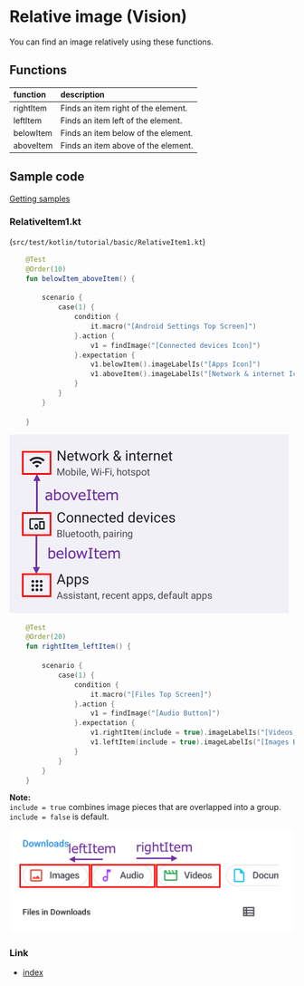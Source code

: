 # Relative image (Vision)

You can find an image relatively using these functions.

## Functions

| function  | description                         |
|:----------|:------------------------------------|
| rightItem | Finds an item right of the element. |
| leftItem  | Finds an item left of the element.  |
| belowItem | Finds an item below of the element. |
| aboveItem | Finds an item above of the element. |

## Sample code

[Getting samples](../../../getting_samples.md)

### RelativeItem1.kt

(`src/test/kotlin/tutorial/basic/RelativeItem1.kt`)

```kotlin
    @Test
    @Order(10)
    fun belowItem_aboveItem() {

        scenario {
            case(1) {
                condition {
                    it.macro("[Android Settings Top Screen]")
                }.action {
                    v1 = findImage("[Connected devices Icon]")
                }.expectation {
                    v1.belowItem().imageLabelIs("[Apps Icon]")
                    v1.aboveItem().imageLabelIs("[Network & internet Icon]")
                }
            }
        }

    }
```

![](_images/above_item_below_item.png)

```kotlin
    @Test
    @Order(20)
    fun rightItem_leftItem() {

        scenario {
            case(1) {
                condition {
                    it.macro("[Files Top Screen]")
                }.action {
                    v1 = findImage("[Audio Button]")
                }.expectation {
                    v1.rightItem(include = true).imageLabelIs("[Videos Button]")
                    v1.leftItem(include = true).imageLabelIs("[Images Button]")
                }
            }
        }
    }
```

**Note:**<br>
`include = true` combines image pieces that are overlapped into a group. `include = false` is default.

![](_images/left_item_right_item.png)

### Link

- [index](../../../../index.md)
